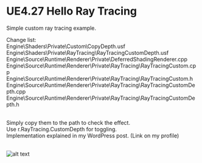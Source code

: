 # UE4.27 Hello Ray Tracing
 Simple custom ray tracing example.

Change list: <br>
Engine\Shaders\Private\Custom\CopyDepth.usf  <br>
Engine\Shaders\Private\RayTracing\RayTracingCustomDepth.usf  <br>
Engine\Source\Runtime\Renderer\Private\DeferredShadingRenderer.cpp  <br>
Engine\Source\Runtime\Renderer\Private\RayTracing\RayTracingCustom.cpp  <br>
Engine\Source\Runtime\Renderer\Private\RayTracing\RayTracingCustom.h  <br>
Engine\Source\Runtime\Renderer\Private\RayTracing\RayTracingCustomDepth.cpp  <br>
Engine\Source\Runtime\Renderer\Private\RayTracing\RayTracingCustomDepth.h  <br><br>

Simply copy them to the path to check the effect. <br>
Use r.RayTracing.CustomDepth for toggling. <br>
Implementation explained in my WordPress post. (Link on my profile) <br><br>

![alt text](https://i.imgur.com/IiflKXY.jpg)
